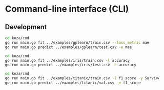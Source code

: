 # Command-line interface (CLI)

## Development

```sh
cd koza/cmd
go run main.go fit ../examples/gplearn/train.csv --loss_metric mae
go run main.go predict ../examples/gplearn/test.csv -e mae
```

```sh
cd koza/cmd
go run main.go fit ../examples/iris/train.csv -l accuracy
go run main.go predict ../examples/iris/test.csv -e accuracy
```


```sh
cd koza/cmd
go run main.go fit ../examples/titanic/train.csv -l f1_score -y Survived
go run main.go predict ../examples/titanic/val.csv -e f1_score
```
